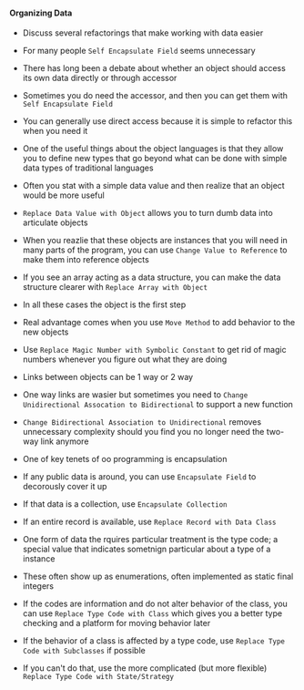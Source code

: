 #### Organizing Data
 
 - Discuss several refactorings that make working with data easier
- For many people `Self Encapsulate Field` seems unnecessary
- There has long been a debate about whether an object should access its own data directly or through accessor
- Sometimes you do need the accessor, and then you can get them with `Self Encapsulate Field`
- You can generally use direct access because it is simple to refactor this when you need it

- One of the useful things about the object languages is that they allow you to define new types that go beyond what can be done with simple data types of traditional languages
- Often you stat with a simple data value and then realize that an object would be more useful
- `Replace Data Value with Object` allows you to turn dumb data into articulate objects
- When you reazlie that these objects are instances that you will need in many parts of the program, you can use `Change Value to Reference` to make them into reference objects

- If you see an array acting as a data structure, you can make the data structure clearer with `Replace Array with Object`
- In all these cases the object is the first step
- Real advantage comes when you use `Move Method` to add behavior to the new objects

- Use `Replace Magic Number with Symbolic Constant` to get rid of magic numbers whenever you figure out what they are doing

- Links between objects can be 1 way or 2 way
- One way links are wasier but sometimes you need to `Change Unidirectional Assocation to Bidirectional` to support a new function
- `Change Bidirectional Association to Unidirectional` removes unnecessary complexity should you find you no longer need the two-way link anymore

- One of key tenets of oo programming is encapsulation
- If any public data is around, you can use `Encapsulate Field` to decorously cover it up
- If that data is a collection, use `Encapsulate Collection`
- If an entire record is available, use `Replace Record with Data Class`

- One form of data the rquires particular treatment is the type code; a special value that indicates sometnign particular about a type of a instance
- These often show up as enumerations, often implemented as static final integers
- If the codes are information and do not alter behavior of the class, you can use `Replace Type Code with Class` which gives you a better type checking and a platform for moving behavior later
- If the behavior of a class is affected by a type code, use `Replace Type Code with Subclasses` if possible
- If you can't do that, use the more complicated (but more flexible) `Replace Type Code with State/Strategy`
